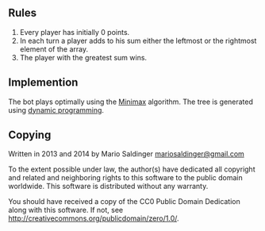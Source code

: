 ## Rules

1. Every player has initially 0 points.
2. In each turn a player adds to his sum either the leftmost or the rightmost
element of the array.
3. The player with the greatest sum wins.

## Implemention

The bot plays optimally using the
[Minimax](https://en.wikipedia.org/wiki/Minimax) algorithm. The tree is
generated using [dynamic
programming](https://en.wikipedia.org/wiki/Dynamic_programming).

## Copying

Written in 2013 and 2014 by Mario Saldinger <mariosaldinger@gmail.com>

To the extent possible under law, the author(s) have dedicated all copyright and
related and neighboring rights to this software to the public domain
worldwide. This software is distributed without any warranty.

You should have received a copy of the CC0 Public Domain Dedication along with
this software. If not, see <http://creativecommons.org/publicdomain/zero/1.0/>.
